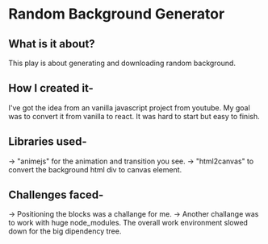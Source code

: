 # Random Background Generator

## What is it about?

This play is about generating and downloading random background.

## How I created it-

I've got the idea from an vanilla javascript project from youtube. My goal was to convert it from vanilla to react. It was hard to start but easy to finish.

## Libraries used-

-> "animejs" for the animation and transition you see.
-> "html2canvas" to convert the background html div to canvas element.

## Challenges faced-

-> Positioning the blocks was a challange for me.
-> Another challange was to work with huge node_modules. The overall work environment slowed down for the big dipendency tree.
